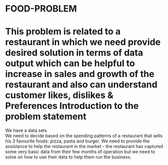 # FOOD-PROBLEM
This problem is related to a restaurant in which we need provide desired solution in terms of data output which  can be helpful to increase in sales and growth of the restaurant and also can understand customer likes, dislikes &amp; Preferences
Introduction to the problem statement
======================================
We have a data sets  
We need to decide based on the spending patterns of a restaurant that sells his 3 favourite foods: pizza, pasta and burger.
We need to provide the assistance to help the restaurant in the market - the restaurant has captured some very basic data from their few months of operation but 
we need to solve on how to use their data to help them run the business.
